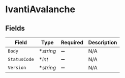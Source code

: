 # IvantiAvalanche


## Fields

| Field              | Type               | Required           | Description        |
| ------------------ | ------------------ | ------------------ | ------------------ |
| `Body`             | **string*          | :heavy_minus_sign: | N/A                |
| `StatusCode`       | **int*             | :heavy_minus_sign: | N/A                |
| `Version`          | **string*          | :heavy_minus_sign: | N/A                |